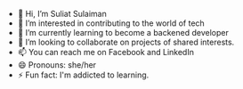 - 👋 Hi, I’m Suliat Sulaiman 
- 👀 I’m interested in contributing to the world of tech 
- 🌱 I’m currently learning to become a backened developer
- 💞️ I’m looking to collaborate on projects of shared interests.
- 📫 You can reach me on Facebook and LinkedIn
- 😄 Pronouns: she/her
- ⚡ Fun fact: I'm addicted to learning.

<!---
Zulaekhah/Zulaekhah is a ✨ special ✨ repository because its `README.md` (this file) appears on your GitHub profile.
You can click the Preview link to take a look at your changes.
--->
